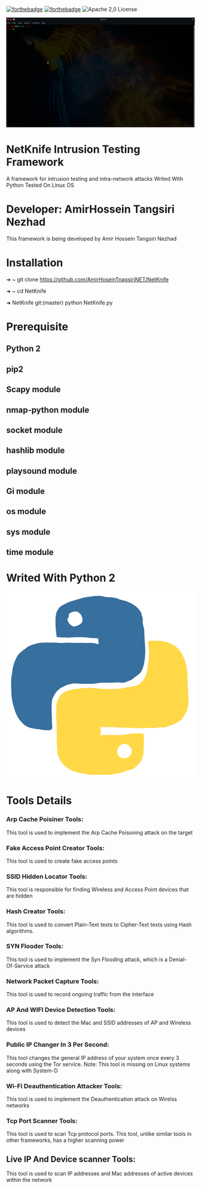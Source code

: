 [![forthebadge](https://forthebadge.com/images/badges/made-with-python.svg)](https://forthebadge.com)
[![forthebadge](https://forthebadge.com/images/badges/built-with-love.svg)](https://forthebadge.com)
![Apache 2,0 License](https://img.shields.io/badge/license-Apache%202.0-blue)
<p align="center">
  <img src="Logo/NetKnife.gif" alt="Master">
</p>

# NetKnife Intrusion Testing Framework
A framework for intrusion testing and intra-network attacks
Writed With Python 
Tested On Linux OS 
# Developer: AmirHossein Tangsiri Nezhad
This framework is being developed by Amir Hossein Tangsiri Nezhad

# Installation
➜  ~ git clone https://github.com/AmirHoseinTnagsiriNET/NetKnife 

➜  ~ cd NetKnife 

➜  NetKnife git:(master) python NetKnife.py 

# Prerequisite
## Python 2

## pip2

## Scapy module

## nmap-python module

## socket module

## hashlib module

## playsound module

## Gi module

## os module

## sys module

## time module

# Writed With Python 2
<p align="center">
  <img src="Logo/Python-Logo.gif" alt="Master">
</p>

# Tools Details 

### Arp Cache Poisiner Tools:

This tool is used to implement the Arp Cache Poisoning attack on the target

### Fake Access Point Creator Tools:

This tool is used to create fake access points

### SSID Hidden Locator Tools:

This tool is responsible for finding Wireless and Access Point devices that are hidden

### Hash Creator Tools:

This tool is used to convert Plain-Text texts to Cipher-Text texts using Hash algorithms.

### SYN Flooder Tools:

This tool is used to implement the Syn Flooding attack, which is a Denial-Of-Service attack

### Network Packet Capture Tools:

This tool is used to record ongoing traffic from the interface

### AP And WIFI Device Detection Tools:

This tool is used to detect the Mac and SSID addresses of AP and Wireless devices

### Public IP Changer In 3 Per Second:

This tool changes the general IP address of your system once every 3 seconds using the Tor service.
Note: This tool is missing on Linux systems along with System-D

### Wi-Fi Deauthentication Attacker Tools:

This tool is used to implement the Deauthentication attack on Wirelss networks

### Tcp Port Scanner Tools:

This tool is used to scan Tcp protocol ports. This tool, unlike similar tools in other frameworks, has a higher scanning power

## Live IP And Device scanner Tools:

This tool is used to scan IP addresses and Mac addresses of active devices within the network

